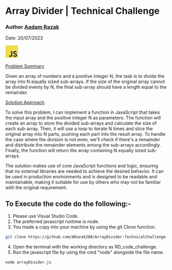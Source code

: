 # Array Divider | Technical Challenge
### Author [Aadam Razak](https://github.com/ARazak200)
Date: 20/07/2023

<a href="https://www.javascript.com" target="_blank"><img src="https://raw.githubusercontent.com/devicons/devicon/master/icons/javascript/javascript-original.svg" alt="javascript logo" width="40" height="40"></a> 

<u> Problem Summary</u>

Given an array of numbers and a positive integer N, the task is to divide the array into N equally sized sub-arrays. If the size of the original array cannot be divided evenly by N, the final sub-array should have a length equal to the remainder.

<u>Solution Approach</u>

To solve this problem, I can implement a function in JavaScript that takes the input array and the positive integer N as parameters. The function will create an array to store the divided sub-arrays and calculate the size of each sub-array. Then, it will use a loop to iterate N times and slice the original array into N parts, pushing each part into the result array. To handle the case where the division is not even, we'll check if there's a remainder and distribute the remainder elements among the sub-arrays accordingly. Finally, the function will return the array containing N equally sized sub-arrays.

The solution makes use of core JavaScript functions and logic, ensuring that no external libraries are needed to achieve the desired behavior. It can be used in production environments and is designed to be readable and maintainable, making it suitable for use by others who may not be familiar with the original requirement.

## To Execute the code do the following:-

1. Please use Visual Studio Code.
2. The preferred javascript runtime is node.
3. You made a copy into your machine by using the git Clone function.
```bash
git clone https://github.com/ARazak200/ArrayDivider-TechnicalChallenge.git
````
4. Open the terminal with the working directory as RD_code_challenge.
5. Run the javascript file by using the cmd "node" alongside the file name.
```bash
node arrayDivider.js
```

